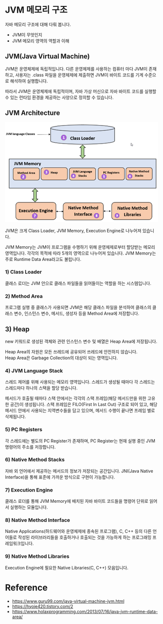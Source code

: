 # JVM 메모리 구조
자바 메모리 구조에 대해 다뤄 봅니다.

- JVM이 무엇인지
- JVM 메모리 영역의 역할과 이해

## JVM(Java Virtual Machine)
JVM은 운영체제에 독립적입니다. 다른 운영체제를 사용하는 컴퓨터 마다 JVM이 존재하고, 사용자는 .class 파일을 운영체제에 제출하면 JVM이 바이트 코드를 기계 수준으로 해석하여 실행합니다.

따라서 JVM은 운영체제에 독립적이며, 자바 가상 머신으로 자바 바이트 코드를 실행할 수 있는 런타임 환경을 제공하는 사양으로 정의할 수 있습니다.

## JVM Architecture
![jvmArchitecture.png](JVM_Architecture.png)

JVM은 크게 Class Loader, JVM Memory, Execution Engine로 나누어져 있습니다.

JVM Memory는 JVM이 프로그램을 수행하기 위해 운영체제로부터 할당받는 메모리 영역입니다. 각각의 목적에 따라 5개의 영역으로 나누어져 있습니다.
JVM Memory는 주로 Runtime Data Area라고도 불립니다.


### 1) Class Loader
클래스 로더는 JVM 안으로 클래스 파일들을 읽어들이는 역할을 하는 시스템입니다.

### 2) Method Area
프로그램 실행 중 클래스가 사용되면 JVM은 해당 클래스 파일을 분석하여 클래스의 클래스 변수, 인스턴스 변수, 메서드, 생성자 등을 Method Area에 저장합니다. 

## 3) Heap
new 키워드로 생성된 객체와 관련 인스턴스 변수 및 배열은 Heap Area에 저장됩니다.

Heap Area의 자원은 모든 쓰레드에 공유되어 쓰레드에 안전하지 않습니다.  
Heap Area은 Garbage Collection의 대상이 되는 영역입니다.


### 4) JVM Language Stack
스레드 제어를 위해 사용되는 메모리 영역입니다. 스레드가 생성될 때마다 각 스레드는 스레드마다 하나의 스택을 할당 받습니다.

메서드가 호출될 때마다 스택 안에서는 각각의 스택 프레임(해당 메서드만을 위한 고유한 공간)이 생성됩니다.
스택 프레임은 FILO(First In Last Out) 구조로 되어 있고, 해당 메서드 안에서 사용되는 지역변수들을 담고 있으며, 메서드 수행이 끝나면 프레임 별로 삭제됩니다. 


### 5) PC Registers
각 스레드에는 별도의 PC Register가 존재하며, PC Register는 현재 실행 중인 JVM 명령어의 주소를 저장합니다. 

### 6) Native Method Stacks
자바 외 언어에서 제공하는 메서드의 정보가 저장되는 공간입니다. JNI(Java Native Interface)을 통해 표준에 가까운 방식으로 구현이 가능합니다.

### 7) Execution Engine
클래스 로더를 통해 JVM Memory에 배치된 자바 바이트 코드들을 명령어 단위로 읽어서 실행하는 모듈입니다.

### 8) Native Method Interface
Native Applications(하드웨어와 운영체제에 종속된 프로그램), C, C++ 등의 다른 언어들로 작성된 라이브러리들을 호출하거나 호출되는 것을 가능하게 하는 프로그래밍 프레임워크입니다. 


### 9) Native Method Libraries
Execution Engine에 필요한  Native Libraries(C, C++) 모음입니다.







# Reference
- https://www.guru99.com/java-virtual-machine-jvm.html
- https://hyoje420.tistory.com/2
- https://www.holaxprogramming.com/2013/07/16/java-jvm-runtime-data-area/